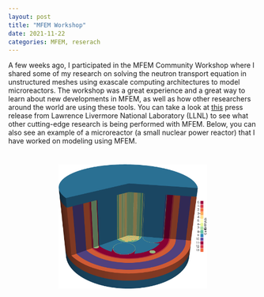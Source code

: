 ```yaml
---
layout: post
title: "MFEM Workshop"
date: 2021-11-22
categories: MFEM, reserach
---
```


A few weeks ago, I participated in the MFEM Community Workshop where I shared some of my research on solving the neutron transport equation in unstructured meshes using exascale computing architectures to model microreactors.
The workshop was a great experience and a great way to learn about new developments in MFEM, as well as how other researchers around the world are using these tools.
You can take a look at [this](https://computing.llnl.gov/about/newsroom/mfem-team-hosts-first-community-workshop) press release from Lawrence Livermore National Laboratory (LLNL) to see what other cutting-edge research is being performed with MFEM.
Below, you can also see an example of a microreactor (a small nuclear power reactor) that I have worked on modeling using MFEM.

<div align="center" style="text-align: center;">
<a href="https://computing.llnl.gov/about/newsroom/mfem-team-hosts-first-community-workshop">
<img src="/assets/marvel3d_axref.png" style="width:300px; height:auto; padding:25px">
</a>
</div>
